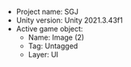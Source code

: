 <!-- UNITY CODE ASSIST INSTRUCTIONS START -->
- Project name: SGJ
- Unity version: Unity 2021.3.43f1
- Active game object:
  - Name: Image (2)
  - Tag: Untagged
  - Layer: UI
<!-- UNITY CODE ASSIST INSTRUCTIONS END -->